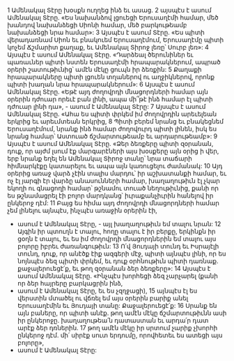 1 Ամենակալ Տէրը խօսքն ուղղեց ինձ եւ ասաց.
2 այսպէս է ասում Ամենակալ Տէրը.
«Ես նախանձով լցուեցի Երուսաղէմի համար,
մեծ խանդով նախանձեցի Սիոնի համար,
մեծ բարկութեամբ նախանձեցի նրա համար»:
3 Այսպէս է ասում Տէրը.
«Ես պիտի վերադառնամ Սիոն եւ բնակուեմ Երուսաղէմում,
Երուսաղէմը պիտի կոչեմ Ճշմարիտ քաղաք,
եւ Ամենակալ Տիրոջ լեռը՝ Սուրբ լեռ»:
4 Այսպէս է ասում Ամենակալ Տէրը.
«Դարձեալ ծերունիներ եւ պառաւներ պիտի նստեն Երուսաղէմի հրապարակներում,
ապրած օրերի շատութիւնից՝
ամէն մէկը ցուպն իր ձեռքին:
5 Քաղաքի հրապարակները պիտի լցուեն տղաներով ու աղջիկներով,
որոնք պիտի խաղան նրա հրապարակներում»:
6 Այսպէս է ասում Ամենակալ Տէրը.
«Եթէ այդ ժողովրդի մնացորդների համար
այն օրերին դժուար որեւէ բան լինի,
ապա մի՞թէ ինձ համար էլ պիտի դժուար լինի դա», - ասում է Ամենակալ Տէրը:
7 Այսպէս է ասում Ամենակալ Տէրը.
«Ահա ես պիտի փրկեմ իմ ժողովրդին
արեւելեան երկրից եւ արեւմտեան երկրից,
8 Պիտի բերեմ նրանց եւ բնակեցնեմ Երուսաղէմում,
նրանք ինձ համար ժողովուրդ պիտի լինեն,
իսկ ես նրանց համար՝ Աստուած ճշմարտութեամբ եւ արդարութեամբ»:
9 Այսպէս է ասում Ամենակալ Տէրը.
«Ձեր ձեռքերը պիտի զօրանան,
դուք, որ այժմ լսում էք մարգարէների այս խօսքերը այն օրից ի վեր,
երբ նրանք եղել են Ամենակալ Տիրոջ տանը՝
նրա տաճարի հիմնարկէքը կատարելու
եւ ապա այն կառուցելու ժամանակ:
10 Այդ օրերից առաջ վարձ չէին տալիս մարդու՝ իր աշխատանքի համար,
եւ ոչ էլ յարգի էր վարձը անասունների համար,
խաղաղութիւն էլ չկար եկողի ու գնացողի համար՝
թշնամու տուած նեղութիւնից,
քանի որ ես թշնամացրել էի բոլոր մարդկանց՝
իւրաքանչիւրին հանելով իր ընկերոջ դէմ:
11 Բայց ես հիմա այդ ժողովրդի մնացորդների համար չեմ լինելու այնպէս,
ինչպէս առաջին օրերին էի,
- ասում է Ամենակալ Տէրը, -
այլ խաղաղութիւն եմ տալու նրան:
12 Այգին իր պտուղն է տալու,
հողը տալու է իր բերքը,
երկինքն իր ցօղն է տալու,
եւ ես իմ ժողովրդի մնացորդներին եմ տալու այս բոլորը իբրեւ ժառանգութիւն:
13 Ո՛վ Յուդայի տունդ եւ Իսրայէլի տունդ,
դուք, որ անէծք էիք ազգերի մէջ,
պիտի այնպէս լինի,
որ ես նոյնպէս ձեզ պիտի փրկեմ,
եւ դուք օրհնութիւն պիտի դառնաք.
քաջալերուեցէ՛ք, եւ թող զօրանան ձեր ձեռքերը»:
14 Այսպէս է ասում Ամենակալ Տէրը.
«Ինչպէս խորհեցի ձեզ չարչարել
(քանի որ ձեր հայրերը բարկացրին ինձ,
- ասում է Ամենակալ Տէրը,
եւ ես չզղջացի),
15 այնպէս էլ ես վերստին մտածել ու վճռել եմ
այս օրերին բարիք անել Երուսաղէմին եւ Յուդայի տանը:
Քաջալերուեցէ՛ք:
16 Սրանք են այն բաները, որ պիտի անէք.
թող ամէն մէկը ճշմարտութիւնն ասի իր ընկերոջը.
խաղաղութեա՛ն դատաստան եւ արդա՛ր դատ արէք ձեր դռներին.
17 թող ամէն մէկը իր սրտում չարիք չխորհի ընկերոջ դէմ.
մի՛ սիրէք սուտ երդումը,
որովհետեւ ես ատեցի այս բոլորը»,
- ասում է Ամենակալ Տէրը:
